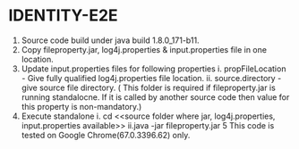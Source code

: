 # IDENTITY-E2E
1. Source code build under java build 1.8.0_171-b11.
2. Copy fileproperty.jar, log4j.properties & input.properties file in one location.
3. Update input.properties files for following properties i. propFileLocation - Give fully qualified log4j.properties file location. ii. source.directory - give source file directory. ( This folder is required if fileproperty.jar is running standalocne. If it is called by another source code then value for this property is non-mandatory.)
4. Execute standalone
   i. cd <<source folder where jar, log4j.properties, input.properties available>>
  ii.java -jar fileproperty.jar
5 This code is tested on Google Chrome(67.0.3396.62) only.
